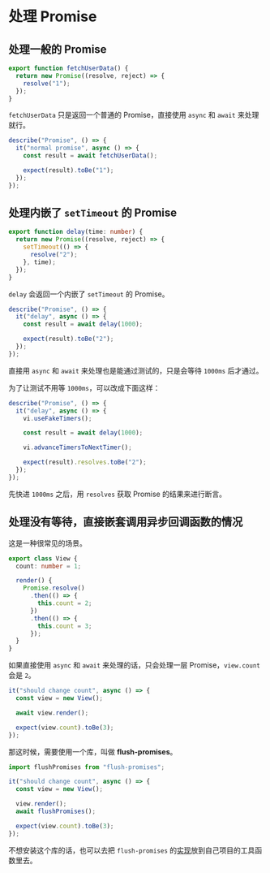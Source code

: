# 处理 Promise

## 处理一般的 Promise

```ts
export function fetchUserData() {
  return new Promise((resolve, reject) => {
    resolve("1");
  });
}
```

`fetchUserData` 只是返回一个普通的 Promise，直接使用 `async` 和 `await` 来处理就行。

```ts
describe("Promise", () => {
  it("normal promise", async () => {
    const result = await fetchUserData();

    expect(result).toBe("1");
  });
});
```

## 处理内嵌了 `setTimeout` 的 Promise

```ts
export function delay(time: number) {
  return new Promise((resolve, reject) => {
    setTimeout(() => {
      resolve("2");
    }, time);
  });
}
```

`delay` 会返回一个内嵌了 `setTimeout` 的 Promise。

```ts
describe("Promise", () => {
  it("delay", async () => {
    const result = await delay(1000);

    expect(result).toBe("2");
  });
});
```

直接用 `async` 和 `await` 来处理也是能通过测试的，只是会等待 `1000ms` 后才通过。

为了让测试不用等 `1000ms`，可以改成下面这样：

```ts
describe("Promise", () => {
  it("delay", async () => {
    vi.useFakeTimers();

    const result = await delay(1000);

    vi.advanceTimersToNextTimer();

    expect(result).resolves.toBe("2");
  });
});
```

先快进 `1000ms` 之后，用 `resolves` 获取 Promise 的结果来进行断言。

## 处理没有等待，直接嵌套调用异步回调函数的情况

这是一种很常见的场景。

```ts
export class View {
  count: number = 1;

  render() {
    Promise.resolve()
      .then(() => {
        this.count = 2;
      })
      .then(() => {
        this.count = 3;
      });
  }
}
```

如果直接使用 `async` 和 `await` 来处理的话，只会处理一层 Promise，`view.count` 会是 `2`。

```ts
it("should change count", async () => {
  const view = new View();

  await view.render();

  expect(view.count).toBe(3);
});
```

那这时候，需要使用一个库，叫做 **flush-promises**。

```ts
import flushPromises from "flush-promises";

it("should change count", async () => {
  const view = new View();

  view.render();
  await flushPromises();

  expect(view.count).toBe(3);
});
```

不想安装这个库的话，也可以去把 `flush-promises` 的[实现](https://github.com/kentor/flush-promises/blob/master/index.js)放到自己项目的工具函数里去。
